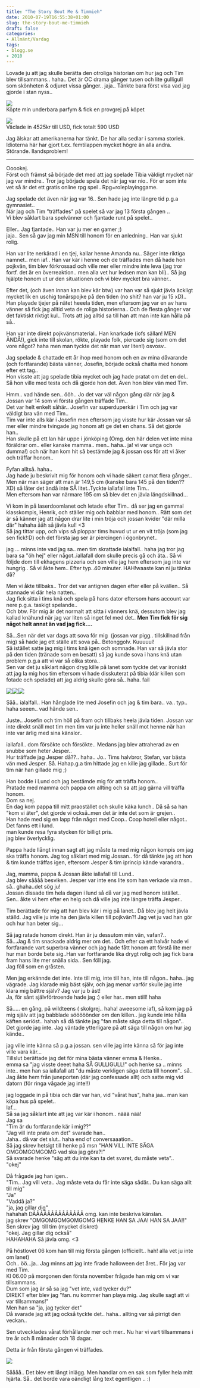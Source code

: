 ```yaml
---
title: "The Story Bout Me & Timmieh"
date: 2010-07-19T16:55:38+01:00
slug: the-story-bout-me-timmieh
draft: false
categories:
- Allmänt/Vardag
tags:
- blogg.se
- 2010
---
```

Lovade ju att jag skulle berätta den otroliga historian om hur jag och Tim blev tillsammans.. haha.. Det är OC drama gånger tusen och lite gulligull som skönheten & odjuret vissa gånger.. jaja.. Tänkte bara först visa vad jag gjorde i stan nyss..  
  
  
![](/assets/images/blogg.se/dsc06297_98784341.jpg)  
Köpte min underbara parfym & fick en provgrej på köpet  
  
  
  
![](/assets/images/blogg.se/dsc06298_98784418.jpg)  
Väclade in 4525kr till USD, fick totalt 590 USD  
  
Jag älskar att amerikanerna har tänkt. De har alla sedlar i samma storlek. Idioterna här har gjort t.ex. femtilappen mycket högre än alla andra. Störande. Ilandsproblem!  

* * *

  
  
Ooookej.  
Först och främst så började det med att jag spelade Tibia väldigt mycket när jag var mindre.. Tror jag började spela det när jag var nio.. För er som inte vet så är det ett gratis online rpg spel . Rpg=roleplayinggame.  
  
Jag spelade det även när jag var 16.. Sen hade jag inte längre tid p.g.a gymnasiet..  
När jag och Tim "träffades" på spelet så var jag 13 första gången ..  
Vi blev såklart bara spelvänner och fjantade runt på spelet..  
  
Eller.. Jag fjantade.. Han var ju mer en gamer ;)  
jaja.. Sen så gav jag min MSN till honom för en anledning.. Han var sjukt rolig.  
  
Han var lite nerkärad i en tjej, kallar henne Amanda nu.. Säger inte riktiga namnet.. men iaf.. Han var kär i henne och de träffades men då hade hon pojkvän, tim blev förkrossad och ville mer eller mindre inte leva (jag tror fortf. det är en överreaktion.. men alla vet hur ledsen man kan bli).. Så jag hjälpte honom ut ur den situationen och vi blev mycket bra vänner..  
  
Efter det, (och även innan kan blev kär btw) var han var så sjukt jävla äckligt mycket lik en uschig tonårspojke på den tiden (no shit? han var ju 15 xD)..  
Han playade tjejer på nätet heeela tiden, men eftersom jag var en av hans vänner så fick jag alltid veta de roliga historierna.. Och de flesta gånger var det faktiskt riktigt kul.. Trots att jag alltid sa till han att man inte kan hålla på så..  
  
Han var inte direkt pojkvänsmaterial.. Han knarkade (iofs sällan! MEN ÄNDÅ!), gick inte till skolan, rökte, playade folk, piercade sig (som om det vore något? haha men man tyckte det när man var liten!) osvosv..  
  
Jag spelade & chattade ett år ihop med honom och en av mina dåvarande (och fortfarande) bästa vänner, Josefin, började också chatta med honom efter ett tag..  
Hon visste att jag spelade tibia mycket och jag hade pratat om det en del.. Så hon ville med testa och då gjorde hon det. Även hon blev vän med Tim.  
  
Hmm.. vad hände sen.. ööh.. Jo det var väl någon gång där när jag & Jossan var 14 som vi första gången träffade Tim..  
Det var helt enkelt såhär.. Josefin var superduperkär i Tim och jag var väldigt bra vän med Tim..  
Tim var inte alls kär i Josefin men eftersom jag visste hur kär Jossan var så mer eller mindre tvingade jag honom att ge det en chans. Så det gjorde han..  
Han skulle på ett lan här uppe i jönköping (Omg. den här delen vet inte mina föräldrar om.. eller kanske mamma.. men.. haha.. ja! vi var unga och dumma!) och när han kom hit så bestämde jag & jossan oss för att vi åker och träffar honom..  
  
Fyfan alltså. haha..  
Jag hade ju beskrivit mig för honom och vi hade säkert camat flera gånger.. Men när man säger att man är 149,5 cm (kanske bara 145 på den tiden?? XD) så låter det ändå inte SÅ litet..Tyckte iallafall inte Tim..  
Men eftersom han var närmare 195 cm så blev det en jävla längdskillnad...  
  
Vi kom in på laserdoomlanet och letade efter Tim.. då ser jag en gammal klasskompis, Henrik, och ställer mig och babblar med honom.. Rätt som det är så känner jag att någon drar lite i min tröja och jossan kvider "där milla där" hahaha ååh så jävla kul! <3  
Så jag tittar upp, och vips så ploppar tims huvud ut ur en vit tröja (som jag sen fick!:D) och det första jag ser är piercingen i ögonbrynet..  
  
jag ... minns inte vad jag sa.. men tim skrattade ialalfall.. haha jag tror jag bara sa "öh hej" eller något..iallafall dom skulle precis gå och äta.. Så vi följde dom till ekhagens pizzeria och sen ville jag hem eftersom jag inte var hungrig.. Så vi åkte hem.. Efter typ..40 minuter. HAH!waaste kan ni ju tänka då?  
  
Men vi åkte tillbaks.. Tror det var antignen dagen efter eller på kvällen.. Så stannade vi där hela natten..  
Jag fick sitta i tims knä och spela på hans dator eftersom hans account var nere p.g.a. taskigt spelande..  
Och btw. För mig är det normalt att sitta i vänners knä, dessutom blev jag kallad knähund när jag var liten så inget fel med det.. **Men Tim fick för sig något helt annat än vad jag fick....**  
  
Så...Sen när det var dags att sova för mig  (jossan var pigg.. tillskillnad från mig) så hade jag ett ställe att sova på.. Betonggolv. Kuuuuul!  
Så istället satte jag mig i tims knä igen och somnade. Han var så jävla stor på den tiden (tränade som en besatt) så jag kunde sova i hans knä utan problem p.g.a att vi var så olika stora..  
Sen var det ju såklart någon dryg kille på lanet som tyckte det var ironiskt att jag la mig hos tim eftersom vi hade disskuterat på tibia (där killen som fotade och spelade) att jag aldrig skulle göra så.. haha. fail  
  
![](/assets/images/blogg.se/moz-screenshot.png)![](file:///C:/Users/Tim/AppData/Local/Temp/moz-screenshot-1.png)![](/assets/images/blogg.se/ttttbarbabrbyth_98787409.jpg)  
  
  
Såå.. ialalfall.. Han hånglade lite med Josefin och jag & tim bara.. va.. typ.. haha seeen.. vad hände sen..  
  
Juste.. Josefin och tim höll på fram och tillbaks heela jävla tiden. Jossan var inte direkt snäll mot tim men tim var ju inte heller snäll mot henne när han inte var ärlig med sina känslor..  
  
iallafall.. dom försökte och försökte.. Medans jag blev attraherad av en snubbe som heter Jesper..  
Hur träffade jag Jesper då??.. haha.. Jo.. Tims halvbror, Stefan, var bästa vän med Jesper. Så. Hahap.g.a tim hittade jag en kille jag gillade.. Surt för tim när han gillade mig ;)  
  
Han bodde i Lund och jag bestämde mig för att träffa honom..  
Pratade med mamma och pappa om allting och sa att jag gärna vill träffa honom.  
Dom sa nej.  
En dag kom pappa till mitt praostället och skulle käka lunch.. Då så sa han "kom vi äter", det gjorde vi också..men det är inte det som är grejen..  
Han hade med sig en lapp från något med Coop.. Coop hotell eller något.. Det fanns ett i lund.  
man kunde resa fyra stycken för billigt pris.  
jag blev överlycklig.  
  
Pappa hade llångt innan sagt att jag måste ta med mig någon kompis om jag ska träffa honom. Jag tog såklart med mig Jossan.. för då tänkte jag att hon & tim kunde träffas igen, eftersom Jesper & tim iprincip kände varandra..  
  
Jag, mamma, pappa & Jossan åkte iallafall till Lund..  
Jag blev såååå besviken. Jesper var inte ens lite som han verkade via msn.. så.. ghaha..det sög ju!  
Jossan dissade tim hela dagen i lund så då var jag med honom istället.. Sen.. åkte vi hem efter en helg och då ville jag inte längre träffa Jesper..  
  
  
Tim berättade för mig att han blev kär i mig på lanet.. Då blev jag helt jävla ställd. Jag ville ju inte ha den jävla killen till pojkvän?! Jag vet ju vad han gör och hur han beter sig...  
  
Så jag ratade honom direkt. Han är ju dessutom min vän, vafan?..  
Så...Jag & tim snackade aldrig mer om det.. Och efter ca ett halvår hade vi fortfarande vart superbra vänner och jag hade fått honom att förstå lite mer hur man borde bete sig..Han var fortfarande lika drygt rolig och jag fick bara fram hans lite mer snälla sida.. Sen föll jag.  
Jag föll som en gråsten.  
  
Men jag erkännde det inte. Inte till mig, inte till han, inte till någon.. haha.. jag vägrade. Jag klarade mig bäst själv, och jag menar varför skulle jag inte klara mig bättre själv? Jag var ju b äst!  
Ja, för sånt självförtroende hade jag :) eller har.. men still! haha  
  
Så..... en gång, på wildteens ( skolgrej.. haha! aweesome iaf), så kom jag på mig själv att jag babblade sööööönder om den killen.. jag kunde inte hålla käften seriöst.. hahah så då tänkte jag "fan måste säga detta till någon"..  
Det gjorde jag inte. Jag väntade ytterligare på att säga till någon om hur jag kände..  
  
jag ville inte känna så p.g.a jossan. sen ville jag inte känna så för jag inte ville vara kär...  
Tillslut berättade jag det för mina bästa vänner emma & Henke..  
emma sa "jag visste deeet haha SÅ GULLIGULL!" och henke sa .. minns inte.. men han sa iallafall att "du måste verkligen säga detta till honom".. så.. Jag åkte hem från juneporten (där jag confessade allt) och satte mig vid datorn (för ringa vågade jag inte!!)  
  
jag loggade in på tibia och där var han, vid "vårat hus", haha jaa.. man kan köpa hus på spelet..  
Iaf...  
Så sa jag såklart inte att jag var kär i honom.. näää nää!  
Jag sa  
"Tim är du fortfarande kär i mig??"  
"Jag vill inte prata om det" svarade han..  
Jaha.. då var det slut.. haha end of conversaaation..  
Så jag skrev hetsigt till henke på msn "HAN VILL INTE SÄGA OMGOMGOMGOMG vad ska jag göra?!"  
Så svarade henke "säg att du inte kan ta det svaret, du måste veta"..  
"okej"  
  
Då frågade jag han igen..  
"Tim.. Jag vill veta.. Jag måste veta du får inte säga sådär.. Du kan säga allt till mig"  
"Ja"  
"Vaddå ja?"  
"ja, jag gillar dig"  
hahahah DÅÅÅÅÅÅÅÅÅÅÅÅÅÅ omg. kan inte beskriva känslan.  
jag skrev "OMGOMGOMGOMGOMG HENKE HAN SA JAA! HAN SA JAA!!"  
Sen skrev jag  till tim (mycket diskret)  
"okej. Jag gillar dig också"  
HAHAHAHA Så jävla omg. <3  
  
På höstlovet 06 kom han till mig första gången (officiellt.. hah! alla vet ju inte om lanet)  
Och.. öö...ja.. Jag minns att jag inte firade halloween det året.. För jag var med Tim.  
Kl 06.00 på morgonen den första november frågade han mig om vi var tillsammans.  
Dum som jag är så sa jag "vet inte, vad tycker du?"  
DIREKT efter blev jag "fan. nu kommer han playa mig. Jag skulle sagt att vi var tillsammans!"  
Men han sa "ja, jag tycker det"  
Då svarade jag att jag också tyckte det.. haha.. allting var så pirrigt den veckan..  
  
  
Sen utvecklades vårat förhållande mer och mer.. Nu har vi vart tillsammans i tre år och 8 månader och 18 dagar.  
  
  
Detta är från första gången vi träffades.  
  
![](/assets/images/blogg.se/timjagkysservarandra2nov06_96320918.jpg)  
  
  
  
Såååå.. Det blev ett långt inlägg. Men handlar om en sak som fyller hela mitt hjärta. Så.. det borde vara oändligt lång text egentligen .. :)